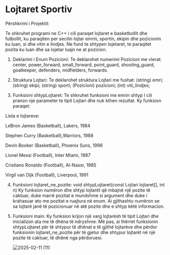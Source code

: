 # Lojtaret Sportiv
Përshkrimi i Projektit:

Te shkruhet programi ne C++ i cili paraqet lojtaret e basketbollit dhe futbollit, ku paraqiten per secilin lojtar emrin, sportin, ekipin dhe pozicionin ku luan, si dhe vitin e lindjes. Ne fund te shtypen lojetaret, te paraqitet pozita ku luan dhe sa lojetar luajn ne at pozicion.

1. Deklarimi i Enum Pozicioni: Te deklarohet numerimi Pozicioni me vlerat: center, power_forward, small_forward, point_guard, shooting_guard, goalkeeper, defenders, midfielders, forwards.

2. Struktura Lojtari: Te deklarohet struktura Lojtari me fushat: (string) emri; (string) ekipi; (string) sporti; (Pozicioni) pozicioni; (int) viti_lindjes;

3. Funksioni shtypLojtaret: Te shkruhet funksioni me emrin shtyp I cili pranon nje parameter te tipit Lojtari dhe nuk kthen rezultat.
Ky funksion paraqet:

Lista e lojtareve: 

LeBron James (Basketball), Lakers, 1984

Stephen Curry (Basketball),Warriors, 1988

Devin Booker (Basketball), Phoenix Suns, 1996

Lionel Messi (Football), Inter Miami, 1987

Cristiano Ronaldo (Football), Al-Nassr, 1985

Virgil van Dijk (Football), Liverpool, 1991

4. Funksioni lojtaret_ne_pozite: void shtypLojtaret(const Lojtari lojtaret[], int n)
Ky funksion numëron dhe shtyp lojtarët që mbajnë një pozite të caktuar, duke marrë pozitat e mundshme si argument dhe duke i krahasuar ato me pozitat e ruajtura në enum. Ai gjithashtu numëron se sa lojtarë janë të pozicionuar në atë pozite dhe e shtyp këtë informacion.

5. Funksioni main: Ky funksion krijon një varg lojtarësh të tipit Lojtari dhe inicializon ata me të dhëna të ndryshme. Më pas, ai thërret funksionin shtypLojtaret për të shtypur të dhënat e të gjithë lojtarëve dhe përdor funksionin lojtaret_ne_pozite për të gjetur dhe shtypur lojtarët në një pozite të caktuar, të dhënë nga përdoruesi.

   ![2025-02-11 (11)](https://github.com/user-attachments/assets/d38eff55-8bf0-4649-b98c-254e8a923eea)

